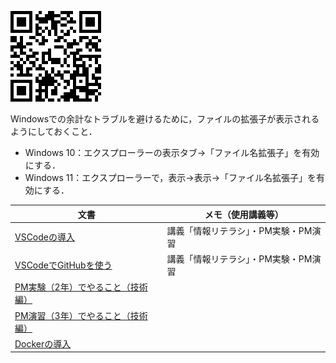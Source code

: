 ![QR](img/pmit.png)

Windowsでの余計なトラブルを避けるために，ファイルの拡張子が表示されるようにしておくこと．

- Windows 10：エクスプローラーの表示タブ→「ファイル名拡張子」を有効にする．
- Windows 11：エクスプローラーで，表示→表示→「ファイル名拡張子」を有効にする．

文書|メモ（使用講義等）
---|---
[VSCodeの導入](vscode.md)|講義「情報リテラシ」・PM実験・PM演習
[VSCodeでGitHubを使う](git.md)|講義「情報リテラシ」・PM実験・PM演習
[PM実験（2年）でやること（技術編）](pmexperiments.md)|
[PM演習（3年）でやること（技術編）](https://github.com/taroyabuki/pmpractice2)|
[Dockerの導入](docker)|
